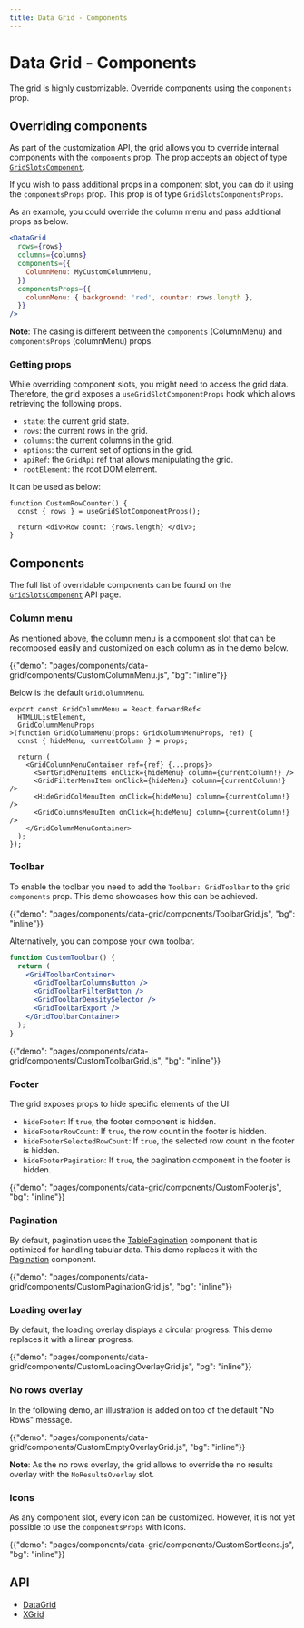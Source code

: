 ```yaml
---
title: Data Grid - Components
---
```


# Data Grid - Components

<p class="description">The grid is highly customizable. Override components using the <code>components</code> prop.</p>

## Overriding components

As part of the customization API, the grid allows you to override internal components with the `components` prop.
The prop accepts an object of type [`GridSlotsComponent`](/api/data-grid/data-grid/#slots).

If you wish to pass additional props in a component slot, you can do it using the `componentsProps` prop. This prop is of type `GridSlotsComponentsProps`.

As an example, you could override the column menu and pass additional props as below.

```jsx
<DataGrid
  rows={rows}
  columns={columns}
  components={{
    ColumnMenu: MyCustomColumnMenu,
  }}
  componentsProps={{
    columnMenu: { background: 'red', counter: rows.length },
  }}
/>
```

**Note**: The casing is different between the `components` (ColumnMenu) and `componentsProps` (columnMenu) props.

### Getting props

While overriding component slots, you might need to access the grid data.
Therefore, the grid exposes a `useGridSlotComponentProps` hook which allows retrieving the following props.

- `state`: the current grid state.
- `rows`: the current rows in the grid.
- `columns`: the current columns in the grid.
- `options`: the current set of options in the grid.
- `apiRef`<span class="pro"></span>: the `GridApi` ref that allows manipulating the grid.
- `rootElement`: the root DOM element.

It can be used as below:

```tsx
function CustomRowCounter() {
  const { rows } = useGridSlotComponentProps();

  return <div>Row count: {rows.length} </div>;
}
```

## Components

The full list of overridable components can be found on the [`GridSlotsComponent`](/api/data-grid/data-grid/#slots) API page.

### Column menu

As mentioned above, the column menu is a component slot that can be recomposed easily and customized on each column as in the demo below.

{{"demo": "pages/components/data-grid/components/CustomColumnMenu.js", "bg": "inline"}}

Below is the default `GridColumnMenu`.

```tsx
export const GridColumnMenu = React.forwardRef<
  HTMLUListElement,
  GridColumnMenuProps
>(function GridColumnMenu(props: GridColumnMenuProps, ref) {
  const { hideMenu, currentColumn } = props;

  return (
    <GridColumnMenuContainer ref={ref} {...props}>
      <SortGridMenuItems onClick={hideMenu} column={currentColumn!} />
      <GridFilterMenuItem onClick={hideMenu} column={currentColumn!} />
      <HideGridColMenuItem onClick={hideMenu} column={currentColumn!} />
      <GridColumnsMenuItem onClick={hideMenu} column={currentColumn!} />
    </GridColumnMenuContainer>
  );
});
```

### Toolbar

To enable the toolbar you need to add the `Toolbar: GridToolbar` to the grid `components` prop.
This demo showcases how this can be achieved.

{{"demo": "pages/components/data-grid/components/ToolbarGrid.js", "bg": "inline"}}

Alternatively, you can compose your own toolbar.

```jsx
function CustomToolbar() {
  return (
    <GridToolbarContainer>
      <GridToolbarColumnsButton />
      <GridToolbarFilterButton />
      <GridToolbarDensitySelector />
      <GridToolbarExport />
    </GridToolbarContainer>
  );
}
```

{{"demo": "pages/components/data-grid/components/CustomToolbarGrid.js", "bg": "inline"}}

### Footer

The grid exposes props to hide specific elements of the UI:

- `hideFooter`: If `true`, the footer component is hidden.
- `hideFooterRowCount`: If `true`, the row count in the footer is hidden.
- `hideFooterSelectedRowCount`: If `true`, the selected row count in the footer is hidden.
- `hideFooterPagination`: If `true`, the pagination component in the footer is hidden.

{{"demo": "pages/components/data-grid/components/CustomFooter.js", "bg": "inline"}}

### Pagination

By default, pagination uses the [TablePagination](/components/pagination/#table-pagination) component that is optimized for handling tabular data.
This demo replaces it with the [Pagination](/components/pagination/) component.

{{"demo": "pages/components/data-grid/components/CustomPaginationGrid.js", "bg": "inline"}}

### Loading overlay

By default, the loading overlay displays a circular progress.
This demo replaces it with a linear progress.

{{"demo": "pages/components/data-grid/components/CustomLoadingOverlayGrid.js", "bg": "inline"}}

### No rows overlay

In the following demo, an illustration is added on top of the default "No Rows" message.

{{"demo": "pages/components/data-grid/components/CustomEmptyOverlayGrid.js", "bg": "inline"}}

**Note**: As the no rows overlay, the grid allows to override the no results overlay with the `NoResultsOverlay` slot.

### Icons

As any component slot, every icon can be customized. However, it is not yet possible to use the `componentsProps` with icons.

{{"demo": "pages/components/data-grid/components/CustomSortIcons.js", "bg": "inline"}}

## API

- [DataGrid](/api/data-grid/data-grid/)
- [XGrid](/api/data-grid/x-grid/)
